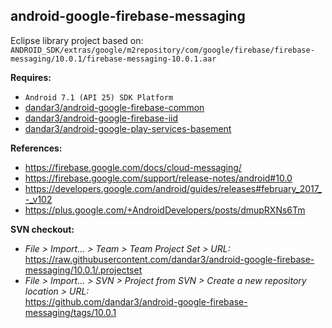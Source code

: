 ## android-google-firebase-messaging

Eclipse library project based on:<br/>
`ANDROID_SDK/extras/google/m2repository/com/google/firebase/firebase-messaging/10.0.1/firebase-messaging-10.0.1.aar`

**Requires:**
- `Android 7.1 (API 25) SDK Platform`
- [dandar3/android-google-firebase-common](https://github.com/dandar3/android-google-firebase-common/tree/10.0.1)
- [dandar3/android-google-firebase-iid](https://github.com/dandar3/android-google-firebase-iid/tree/10.0.1)
- [dandar3/android-google-play-services-basement](https://github.com/dandar3/android-google-play-services-basement/tree/10.0.1)

**References:**
- https://firebase.google.com/docs/cloud-messaging/
- https://firebase.google.com/support/release-notes/android#10.0
- https://developers.google.com/android/guides/releases#february_2017_-_v102
- https://plus.google.com/+AndroidDevelopers/posts/dmupRXNs6Tm

**SVN checkout:**
- _File > Import... > Team > Team Project Set > URL:_<br/>
  https://raw.githubusercontent.com/dandar3/android-google-firebase-messaging/10.0.1/.projectset
- _File > Import... > SVN > Project from SVN > Create a new repository location > URL:_<br/> 
  https://github.com/dandar3/android-google-firebase-messaging/tags/10.0.1